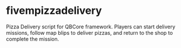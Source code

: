 # fivempizzadelivery
Pizza Delivery script for QBCore framework. Players can start delivery missions, follow map blips to deliver pizzas, and return to the shop to complete the mission. 
